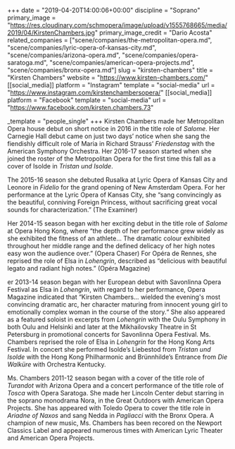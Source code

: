 +++
date = "2019-04-20T14:00:06+00:00"
discipline = "Soprano"
primary_image = "https://res.cloudinary.com/schmopera/image/upload/v1555768665/media/2019/04/KirstenChambers.jpg"
primary_image_credit = "Dario Acosta"
related_companies = ["scene/companies/the-metropolitan-opera.md", "scene/companies/lyric-opera-of-kansas-city.md", "scene/companies/arizona-opera.md", "scene/companies/opera-saratoga.md", "scene/companies/american-opera-projects.md", "scene/companies/bronx-opera.md"]
slug = "kirsten-chambers"
title = "Kirsten Chambers"
website = "https://www.kirsten-chambers.com/"
[[social_media]]
platform = "Instagram"
template = "social-media"
url = "https://www.instagram.com/kirstenchambersopera/"
[[social_media]]
platform = "Facebook"
template = "social-media"
url = "https://www.facebook.com/kirsten.chambers.73"

_template = "people_single"
+++
Kirsten Chambers made her Metropolitan Opera house debut on short notice in 2016 in the title role of _Salome_.  Her Carnegie Hall debut came on just two days’ notice when she sang the fiendishly difficult role of Maria in Richard Strauss’ _Friedenstag_ with the American Symphony Orchestra.  Her 2016-17 season started when she joined the roster of the Metropolitan Opera for the first time this fall as a cover of Isolde in _Tristan und Isolde_.  

The 2015-16 season she debuted Rusalka at Lyric Opera of Kansas City and Leonore in _Fidelio_ for the grand opening of New Amsterdam Opera.  For her performance at the Lyric Opera of Kansas City, she “sang convincingly as the beautiful, conniving Foreign Princess, without sacrificing great vocal sounds for characterization.” (The Examiner) 

Her 2014-15 season began with her exciting debut in the title role of _Salome_ at Opera Hong Kong, where “the depth of her performance grew widely as she exhibited the fitness of an athlete… The dramatic colour exhibited throughout her middle range and the defined delicacy of her high notes easy won the audience over.” (Opera Chaser)  For Opéra de Rennes, she reprised the role of Elsa in _Lohengrin_, described as “delicious with beautiful legato and radiant high notes.” (Opéra Magazine)

er 2013-14 season began with her European debut with Savonlinna Opera Festival as Elsa in _Lohengrin_, with regard to her performance, Opera Magazine indicated that “Kirsten Chambers… wielded the evening's most convincing dramatic arc, her character maturing from innocent young girl to emotionally complex woman in the course of the story.“  She also appeared as a featured soloist in excerpts from _Lohengrin_ with the Oulu Symphony in both Oulu and Helsinki and later at the Mikhailovsky Theatre in St Petersburg in promotional concerts for Savonlinna Opera Festival.  Ms. Chambers reprised the role of Elsa in _Lohengrin_ for the Hong Kong Arts Festival.  In concert she performed Isolde’s Liebestod from _Tristan und Isolde_ with the Hong Kong Philharmonic and Brünnhilde’s Entrance from _Die Walküre_ with Orchestra Kentucky.

Ms. Chambers 2011-12 season began with a cover of the title role of _Turandot_ with Arizona Opera and a concert performance of the title role of _Tosca_ with Opera Saratoga.  She made her Lincoln Center debut starring in the soprano monodrama Nora, in the Great Outdoors with American Opera Projects.   She has appeared with Toledo Opera to cover the title role in _Ariadne of Naxos_ and sang Nedda in _Pagliacci_ with the Bronx Opera.  A champion of new music, Ms. Chambers has been recored on the Newport Classics Label and appeared numerous times with American Lyric Theater and American Opera Projects.